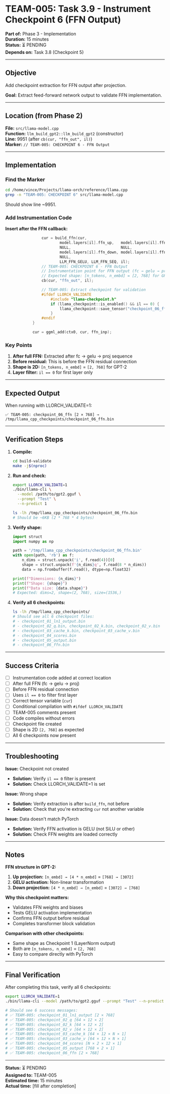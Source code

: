# TEAM-005: Task 3.9 - Instrument Checkpoint 6 (FFN Output)
**Part of:** Phase 3 - Implementation  
**Duration:** 15 minutes  
**Status:** ⏳ PENDING  
**Depends on:** Task 3.8 (Checkpoint 5)

---

## Objective

Add checkpoint extraction for FFN output after projection.

**Goal:** Extract feed-forward network output to validate FFN implementation.

---

## Location (from Phase 2)

**File:** `src/llama-model.cpp`  
**Function:** `llm_build_gpt2::llm_build_gpt2` (constructor)  
**Line:** 9951 (after `cb(cur, "ffn_out", il)`)  
**Marker:** `// TEAM-005: CHECKPOINT 6 - FFN Output`

---

## Implementation

### Find the Marker

```bash
cd /home/vince/Projects/llama-orch/reference/llama.cpp
grep -n "TEAM-005: CHECKPOINT 6" src/llama-model.cpp
```

Should show line ~9951.

### Add Instrumentation Code

**Insert after the FFN callback:**

```cpp
                cur = build_ffn(cur,
                        model.layers[il].ffn_up,   model.layers[il].ffn_up_b,   NULL,
                        NULL,                      NULL,                        NULL,
                        model.layers[il].ffn_down, model.layers[il].ffn_down_b, NULL,
                        NULL,
                        LLM_FFN_GELU, LLM_FFN_SEQ, il);
                // TEAM-005: CHECKPOINT 6 - FFN Output
                // Instrumentation point for FFN output (fc → gelu → proj)
                // Expected shape: [n_tokens, n_embd] = [2, 768] for GPT-2
                cb(cur, "ffn_out", il);

                // TEAM-005: Extract checkpoint for validation
                #ifdef LLORCH_VALIDATE
                    #include "llama-checkpoint.h"
                    if (llama_checkpoint::is_enabled() && il == 0) {
                        llama_checkpoint::save_tensor("checkpoint_06_ffn", cur);
                    }
                #endif
            }

            cur = ggml_add(ctx0, cur, ffn_inp);
```

### Key Points

1. **After full FFN:** Extracted after fc → gelu → proj sequence
2. **Before residual:** This is before the FFN residual connection
3. **Shape is 2D:** `[n_tokens, n_embd]` = `[2, 768]` for GPT-2
4. **Layer filter:** `il == 0` for first layer only

---

## Expected Output

When running with LLORCH_VALIDATE=1:

```
✅ TEAM-005: checkpoint_06_ffn [2 × 768] → /tmp/llama_cpp_checkpoints/checkpoint_06_ffn.bin
```

---

## Verification Steps

1. **Compile:**
   ```bash
   cd build-validate
   make -j$(nproc)
   ```

2. **Run and check:**
   ```bash
   export LLORCH_VALIDATE=1
   ./bin/llama-cli \
     --model /path/to/gpt2.gguf \
     --prompt "Test" \
     --n-predict 1
   
   ls -lh /tmp/llama_cpp_checkpoints/checkpoint_06_ffn.bin
   # Should be ~6KB (2 * 768 * 4 bytes)
   ```

3. **Verify shape:**
   ```python
   import struct
   import numpy as np
   
   path = '/tmp/llama_cpp_checkpoints/checkpoint_06_ffn.bin'
   with open(path, 'rb') as f:
       n_dims = struct.unpack('i', f.read(4))[0]
       shape = struct.unpack(f'{n_dims}q', f.read(8 * n_dims))
       data = np.frombuffer(f.read(), dtype=np.float32)
   
   print(f"Dimensions: {n_dims}")
   print(f"Shape: {shape}")
   print(f"Data size: {data.shape}")
   # Expected: dims=2, shape=(2, 768), size=(1536,)
   ```

4. **Verify all 6 checkpoints:**
   ```bash
   ls -lh /tmp/llama_cpp_checkpoints/
   # Should see all 6 checkpoint files:
   # - checkpoint_01_ln1_output.bin
   # - checkpoint_02_q.bin, checkpoint_02_k.bin, checkpoint_02_v.bin
   # - checkpoint_03_cache_k.bin, checkpoint_03_cache_v.bin
   # - checkpoint_04_scores.bin
   # - checkpoint_05_output.bin
   # - checkpoint_06_ffn.bin
   ```

---

## Success Criteria

- [ ] Instrumentation code added at correct location
- [ ] After full FFN (fc → gelu → proj)
- [ ] Before FFN residual connection
- [ ] Uses `il == 0` to filter first layer
- [ ] Correct tensor variable (`cur`)
- [ ] Conditional compilation with `#ifdef LLORCH_VALIDATE`
- [ ] TEAM-005 comments present
- [ ] Code compiles without errors
- [ ] Checkpoint file created
- [ ] Shape is 2D `[2, 768]` as expected
- [ ] All 6 checkpoints now present

---

## Troubleshooting

**Issue:** Checkpoint not created
- **Solution:** Verify `il == 0` filter is present
- **Solution:** Check LLORCH_VALIDATE=1 is set

**Issue:** Wrong shape
- **Solution:** Verify extraction is after `build_ffn`, not before
- **Solution:** Check that you're extracting `cur` not another variable

**Issue:** Data doesn't match PyTorch
- **Solution:** Verify FFN activation is GELU (not SiLU or other)
- **Solution:** Check FFN weights are loaded correctly

---

## Notes

**FFN structure in GPT-2:**
1. **Up projection:** `[n_embd] → [4 * n_embd]` = `[768] → [3072]`
2. **GELU activation:** Non-linear transformation
3. **Down projection:** `[4 * n_embd] → [n_embd]` = `[3072] → [768]`

**Why this checkpoint matters:**
- Validates FFN weights and biases
- Tests GELU activation implementation
- Confirms FFN output before residual
- Completes transformer block validation

**Comparison with other checkpoints:**
- Same shape as Checkpoint 1 (LayerNorm output)
- Both are `[n_tokens, n_embd]` = `[2, 768]`
- Easy to compare directly with PyTorch

---

## Final Verification

After completing this task, verify all 6 checkpoints:

```bash
export LLORCH_VALIDATE=1
./bin/llama-cli --model /path/to/gpt2.gguf --prompt "Test" --n-predict 1

# Should see 6 success messages:
# ✅ TEAM-005: checkpoint_01_ln1_output [2 × 768]
# ✅ TEAM-005: checkpoint_02_q [64 × 12 × 2]
# ✅ TEAM-005: checkpoint_02_k [64 × 12 × 2]
# ✅ TEAM-005: checkpoint_02_v [64 × 12 × 2]
# ✅ TEAM-005: checkpoint_03_cache_k [64 × 12 × N × 1]
# ✅ TEAM-005: checkpoint_03_cache_v [64 × 12 × N × 1]
# ✅ TEAM-005: checkpoint_04_scores [N × 2 × 12 × 1]
# ✅ TEAM-005: checkpoint_05_output [768 × 2 × 1]
# ✅ TEAM-005: checkpoint_06_ffn [2 × 768]
```

---

**Status:** ⏳ PENDING  
**Assigned to:** TEAM-005  
**Estimated time:** 15 minutes  
**Actual time:** [fill after completion]
